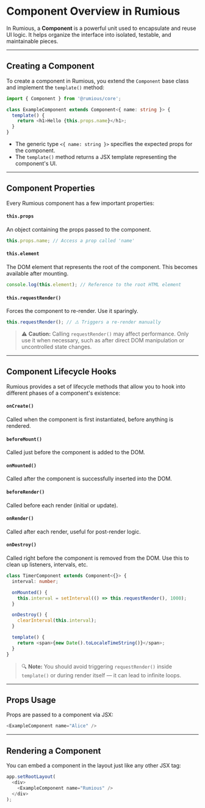 

# Component Overview in Rumious

In Rumious, a **Component** is a powerful unit used to encapsulate and reuse UI logic. It helps organize the interface into isolated, testable, and maintainable pieces.

---

## Creating a Component

To create a component in Rumious, you extend the `Component` base class and implement the `template()` method:

```typescript
import { Component } from '@rumious/core';

class ExampleComponent extends Component<{ name: string }> {
  template() {
    return <h1>Hello {this.props.name}</h1>;
  }
}
```

- The generic type `<{ name: string }>` specifies the expected props for the component.
- The `template()` method returns a JSX template representing the component's UI.

---

## Component Properties

Every Rumious component has a few important properties:

#### `this.props`

An object containing the props passed to the component.

```typescript
this.props.name; // Access a prop called 'name'
```

#### `this.element`

The DOM element that represents the root of the component. This becomes available after mounting.

```typescript
console.log(this.element); // Reference to the root HTML element
```

#### `this.requestRender()`

Forces the component to re-render. Use it sparingly.

```typescript
this.requestRender(); // ⚠️ Triggers a re-render manually
```

> ⚠️ **Caution:** Calling `requestRender()` may affect performance. Only use it when necessary, such as after direct DOM manipulation or uncontrolled state changes.

---

## Component Lifecycle Hooks

Rumious provides a set of lifecycle methods that allow you to hook into different phases of a component's existence:

#### `onCreate()`

Called when the component is first instantiated, before anything is rendered.

#### `beforeMount()`

Called just before the component is added to the DOM.

#### `onMounted()`

Called after the component is successfully inserted into the DOM.

#### `beforeRender()`

Called before each render (initial or update).

#### `onRender()`

Called after each render, useful for post-render logic.

#### `onDestroy()`

Called right before the component is removed from the DOM. Use this to clean up listeners, intervals, etc.

```typescript
class TimerComponent extends Component<{}> {
  interval: number;

  onMounted() {
    this.interval = setInterval(() => this.requestRender(), 1000);
  }

  onDestroy() {
    clearInterval(this.interval);
  }

  template() {
    return <span>{new Date().toLocaleTimeString()}</span>;
  }
}
```

> 🔍 **Note:** You should avoid triggering `requestRender()` inside `template()` or during render itself — it can lead to infinite loops.

---

## Props Usage

Props are passed to a component via JSX:

```typescript
<ExampleComponent name="Alice" />
```

---

## Rendering a Component

You can embed a component in the layout just like any other JSX tag:

```typescript
app.setRootLayout(
  <div>
    <ExampleComponent name="Rumious" />
  </div>
);
```
